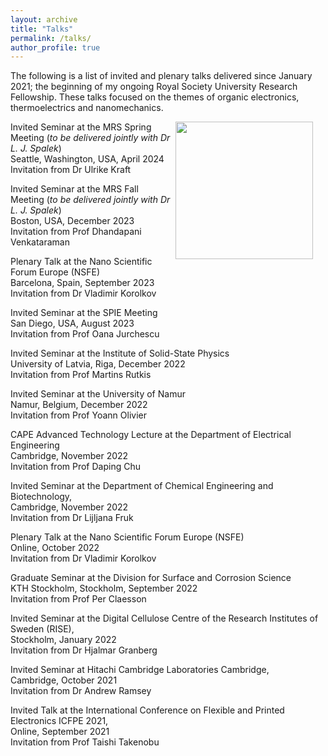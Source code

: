 ```yaml
---
layout: archive
title: "Talks"
permalink: /talks/
author_profile: true
---
```


The following is a list of invited and plenary talks delivered since January 2021; the beginning of my ongoing Royal Society University Research Fellowship. These talks focused on the themes of organic electronics, thermoelectrics and nanomechanics.

<img align = "right" src="https://deepak-venkateshvaran.github.io/portfolio/images/1P9A4270.jpg" width="220" style="padding-right: 20px; padding left: 20px;"> 

Invited Seminar at the MRS Spring Meeting (*to be delivered jointly with Dr L. J. Spalek*) <br /> Seattle, Washington, USA, April 2024 <br /> Invitation from Dr Ulrike Kraft

Invited Seminar at the MRS Fall Meeting (*to be delivered jointly with Dr L. J. Spalek*) <br /> Boston, USA, December 2023<br /> Invitation from Prof Dhandapani Venkataraman

Plenary Talk at the Nano Scientific Forum Europe (NSFE) <br /> Barcelona, Spain, September 2023 <br /> Invitation from Dr Vladimir Korolkov

Invited Seminar at the SPIE Meeting <br /> San Diego, USA, August 2023 <br /> Invitation from Prof Oana Jurchescu

Invited Seminar at the Institute of Solid-State Physics <br /> University of Latvia, Riga, December 2022 <br /> Invitation from Prof Martins Rutkis

Invited Seminar at the University of Namur <br /> Namur, Belgium, December 2022 <br /> Invitation from Prof Yoann Olivier

CAPE Advanced Technology Lecture at the Department of Electrical Engineering <br /> Cambridge, November 2022 <br /> Invitation from Prof Daping Chu

Invited Seminar at the Department of Chemical Engineering and Biotechnology, <br /> Cambridge, November 2022 <br /> Invitation from Dr Lijljana Fruk

Plenary Talk at the Nano Scientific Forum Europe (NSFE) <br />  Online, October 2022 <br /> Invitation from Dr Vladimir Korolkov

Graduate Seminar at the Division for Surface and Corrosion Science <br /> KTH Stockholm, Stockholm, September 2022 <br /> Invitation from Prof Per Claesson

Invited Seminar at the Digital Cellulose Centre of the Research Institutes of Sweden (RISE), <br />  Stockholm, January 2022 <br /> Invitation from Dr Hjalmar Granberg

Invited Seminar at Hitachi Cambridge Laboratories Cambridge, <br /> Cambridge, October 2021 <br /> Invitation from Dr Andrew Ramsey

Invited Talk at the International Conference on Flexible and Printed Electronics ICFPE 2021, <br />  Online, September 2021 <br /> Invitation from Prof Taishi Takenobu

